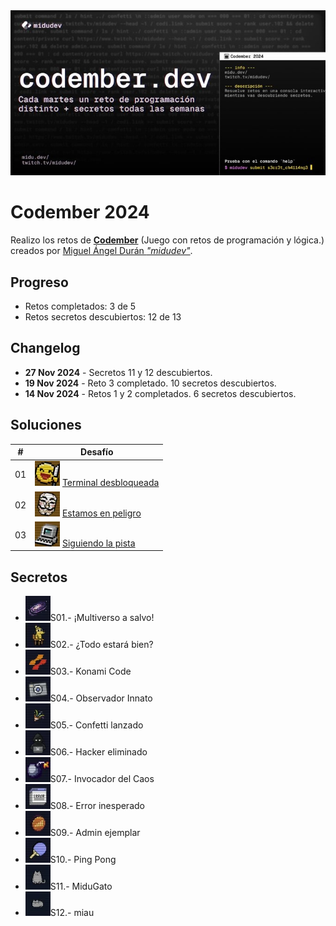 <img src="img/cabecera.png">

# Codember 2024

Realizo los retos de **[Codember](https://codember.dev)** (Juego con retos de programación y lógica.) creados por [Miguel Ángel Durán _"midudev"_](https://midu.dev).

## Progreso

- Retos completados: 3 de 5
- Retos secretos descubiertos: 12 de 13

## Changelog

- **27 Nov 2024** - Secretos 11 y 12 descubiertos.
- **19 Nov 2024** - Reto 3 completado. 10 secretos descubiertos.
- **14 Nov 2024** - Retos 1 y 2 completados. 6 secretos descubiertos.

## Soluciones

| #   | Desafío                                                                 |
| --- | ----------------------------------------------------------------------- |
| 01  | <img src="img/icons/R01.webp"> [Terminal desbloqueada](reto01/index.js) |
| 02  | <img src="img/icons/R02.webp"> [Estamos en peligro](reto02/index.js)    |
| 03  | <img src="img/icons/R03.webp"> [Siguiendo la pista](reto03/index.js)    |

## Secretos

- <img src="img/icons/S01.webp">S01.- ¡Multiverso a salvo!
- <img src="img/icons/S02.webp">S02.- ¿Todo estará bien?
- <img src="img/icons/S03.webp">S03.- Konami Code
- <img src="img/icons/S04.webp">S04.- Observador Innato
- <img src="img/icons/S05.webp">S05.- Confetti lanzado
- <img src="img/icons/S06.webp">S06.- Hacker eliminado
- <img src="img/icons/S07.webp">S07.- Invocador del Caos
- <img src="img/icons/S08.webp">S08.- Error inesperado
- <img src="img/icons/S09.webp">S09.- Admin ejemplar
- <img src="img/icons/S10.webp">S10.- Ping Pong
- <img src="img/icons/S11.webp">S11.- MiduGato
- <img src="img/icons/S12.webp">S12.- miau
